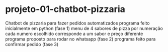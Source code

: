 # projeto-01-chatbot-pizzaria
Chatbot de pizzaria para fazer pedidos automatizados 
programa feito inicialmente em python (fase 1)
menu de 4 sabores de pizza por numeração
cada numero escolhido corresponde a um sabor e preço diferente
programa proposto para rodar no whatsapp (fase 2)
programa feito para confirmar pedido (fase 3)
